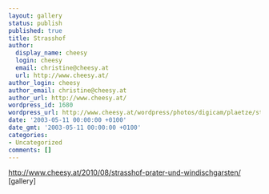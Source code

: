 ```yaml
---
layout: gallery
status: publish
published: true
title: Strasshof
author:
  display_name: cheesy
  login: cheesy
  email: christine@cheesy.at
  url: http://www.cheesy.at/
author_login: cheesy
author_email: christine@cheesy.at
author_url: http://www.cheesy.at/
wordpress_id: 1680
wordpress_url: http://www.cheesy.at/wordpress/photos/digicam/plaetze/strasshof/
date: '2003-05-11 00:00:00 +0100'
date_gmt: '2003-05-11 00:00:00 +0100'
categories:
- Uncategorized
comments: []
---
```

http://www.cheesy.at/2010/08/strasshof-prater-und-windischgarsten/
[gallery]<!--:-->
